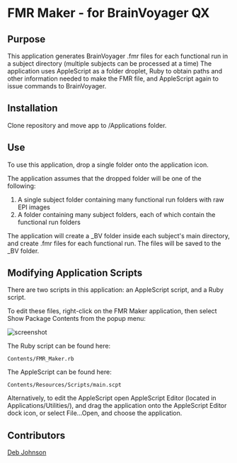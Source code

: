 # FMR Maker - for BrainVoyager QX

## Purpose

This application generates BrainVoyager .fmr files for each functional run in a subject directory (multiple subjects can be processed at a time)
The application uses AppleScript as a folder droplet, Ruby to obtain paths and other information needed to make the FMR file, and AppleScript again to issue commands to BrainVoyager.

## Installation

Clone repository and move app to /Applications folder.

## Use

To use this application, drop a single folder onto the application icon.

The application assumes that the dropped folder will be one of the following:

  1. A single subject folder containing many functional run folders with raw EPI images
  2. A folder containing many subject folders, each of which contain the functional run folders

The application will create a _BV folder inside each subject's main directory, and create .fmr files for each functional run. The files will be saved to the _BV folder.
      
## Modifying Application Scripts

There are two scripts in this application: an AppleScript script, and a Ruby script. 

To edit these files, right-click on the FMR Maker application, then select Show Package Contents from the popup menu:

![screenshot](https://raw.github.com/tarrlab/FMR-File-List-Generator/master/FMR%20List%20Generator.app/README_Images/screenshot1.png)
    
The Ruby script can be found here:

    Contents/FMR_Maker.rb

The AppleScript can be found here:

    Contents/Resources/Scripts/main.scpt
    
Alternatively, to edit the AppleScript open AppleScript Editor (located in Applications/Utilities/), and drag the application onto the AppleScript Editor dock icon, or select File...Open, and choose the application.

## Contributors

[Deb Johnson](https://github.com/debjohnson)